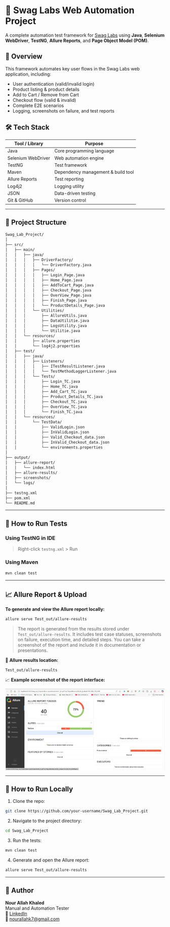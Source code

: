 # 🧪 Swag Labs Web Automation Project

A complete automation test framework for [Swag Labs](https://www.saucedemo.com/) using **Java**, **Selenium WebDriver**, **TestNG**, **Allure Reports**, and **Page Object Model (POM)**.

## 📌 Overview

This framework automates key user flows in the Swag Labs web application, including:

* User authentication (valid/invalid login)
* Product listing & product details
* Add to Cart / Remove from Cart
* Checkout flow (valid & invalid)
* Complete E2E scenarios
* Logging, screenshots on failure, and test reports

## 🛠️ Tech Stack

| Tool / Library     | Purpose                            |
| ------------------ | ---------------------------------- |
| Java               | Core programming language          |
| Selenium WebDriver | Web automation engine              |
| TestNG             | Test framework                     |
| Maven              | Dependency management & build tool |
| Allure Reports     | Test reporting                     |
| Log4j2             | Logging utility                    |
| JSON               | Data-driven testing                |
| Git & GitHub       | Version control                    |

---

## 📁 Project Structure

```
Swag_Lab_Project/
│
├── src/
│   ├── main/
│   │   ├── java/
│   │   │   ├── DriverFactory/
│   │   │   │   └── DriverFactory.java
│   │   │   ├── Pages/
│   │   │   │   ├── Login_Page.java
│   │   │   │   ├── Home_Page.java
│   │   │   │   ├── AddToCart_Page.java
│   │   │   │   ├── Checkout_Page.java
│   │   │   │   ├── OverView_Page.java
│   │   │   │   ├── Finish_Page.java
│   │   │   │   └── ProductDetails_Page.java
│   │   │   └── Utilities/
│   │   │       ├── AllureUtils.java
│   │   │       ├── DataUtilitie.java
│   │   │       ├── LogsUtility.java
│   │   │       └── Utilitie.java
│   │   └── resources/
│   │       ├── allure.properties
│   │       └── log4j2.properties
│   ├── test/
│   │   ├── java/
│   │   │   ├── Listeners/
│   │   │   │   ├── ITestResultListener.java
│   │   │   │   └── TestMethodLoggerListener.java
│   │   │   └── Tests/
│   │   │       ├── Login_TC.java
│   │   │       ├── Home_TC.java
│   │   │       ├── Add_Cart_TC.java
│   │   │       ├── Product_Details_TC.java
│   │   │       ├── Checkout_TC.java
│   │   │       ├── OverView_TC.java
│   │   │       └── Finish_TC.java
│   │   └── resources/
│   │       └── TestData/
│   │           ├── ValidLogin.json
│   │           ├── InValidLogin.json
│   │           ├── Valid_Checkout_data.json
│   │           ├── InValid_Checkout_data.json
│   │           └── environments.properties
│
├── output/
│   ├── allure-report/
│   │   └── index.html
│   ├── allure-results/
│   ├── screenshots/
│   └── logs/
│
├── testng.xml
├── pom.xml
└── README.md
```

---

## 🧪 How to Run Tests

### Using TestNG in IDE

> Right-click `testng.xml` > Run

### Using Maven

```bash
mvn clean test
```

---

## 📈 Allure Report & Upload

**To generate and view the Allure report locally:**

```bash
allure serve Test_out/allure-results
```

> The report is generated from the results stored under `Test_out/allure-results`.
> It includes test case statuses, screenshots on failure, execution time, and detailed steps.
> You can take a screenshot of the report and include it in documentation or presentations.

📁 **Allure results location:**

```
Test_out/allure-results
```

📈 **Example screenshot of the report interface:**

![Allure Report Screenshot](https://github.com/nour-allah-khaled/Swag_Lab-Web-Automation-Project/blob/main/assets/allure-report.png)

---

## 🚀 How to Run Locally

1. Clone the repo:

```bash
git clone https://github.com/your-username/Swag_Lab_Project.git
```

2. Navigate to the project directory:

```bash
cd Swag_Lab_Project
```

3. Run the tests:

```bash
mvn clean test
```

4. Generate and open the Allure report:

```bash
allure serve Test_out/allure-results
```

---

## 👤 Author

**Nour Allah Khaled**  
Manual and Automation Tester  
🔗 [LinkedIn](https://www.linkedin.com/in/nour-allah-khaled/)  
📧 [nourallahk7@gmail.com](mailto:nourallahk7@gmail.com)


